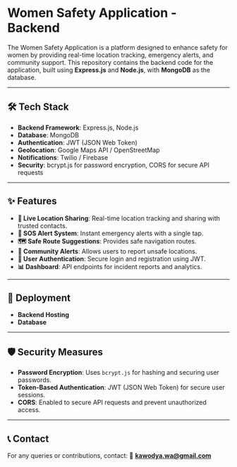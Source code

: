 # Women Safety Application - Backend

The Women Safety Application is a platform designed to enhance safety for women by providing real-time location tracking, emergency alerts, and community support. This repository contains the backend code for the application, built using **Express.js** and **Node.js**, with **MongoDB** as the database.

---

## 🛠 Tech Stack

- **Backend Framework**: Express.js, Node.js
- **Database**: MongoDB
- **Authentication**: JWT (JSON Web Token)
- **Geolocation**: Google Maps API / OpenStreetMap
- **Notifications**: Twilio / Firebase
- **Security**: bcrypt.js for password encryption, CORS for secure API requests

---

## ✨ Features

- **📍 Live Location Sharing**: Real-time location tracking and sharing with trusted contacts.
- **🚨 SOS Alert System**: Instant emergency alerts with a single tap.
- **🗺 Safe Route Suggestions**: Provides safe navigation routes.
- **📢 Community Alerts**: Allows users to report unsafe locations.
- **🔐 User Authentication**: Secure login and registration using JWT.
- **📊 Dashboard**: API endpoints for incident reports and analytics.

---

## 🚀 Deployment

- **Backend Hosting**
- **Database**

---

## 🛡 Security Measures

- **Password Encryption**: Uses `bcrypt.js` for hashing and securing user passwords.
- **Token-Based Authentication**: JWT (JSON Web Token) for secure user sessions.
- **CORS**: Enabled to secure API requests and prevent unauthorized access.

---

## 📞 Contact
For any queries or contributions, contact:
📧 **kawodya.wa@gmail.com**

